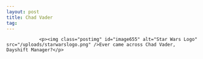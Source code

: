 ```yaml
---
layout: post
title: Chad Vader
tag: 
---
```



                <p><img class="postimg" id="image655" alt="Star Wars Logo" src="/uploads/starwarslogo.png" />Ever came across Chad Vader, Dayshift Manager?</p>
<div style="text-align: center"><object data="http://www.youtube.com/v/4wGR4-SeuJ0" style="width: 425px; height: 350px" type="application/x-shockwave-flash"><param value="http://www.youtube.com/v/4wGR4-SeuJ0" name="movie" /></object></div>
<div style="text-align: center"><object data="http://www.youtube.com/v/NPVlljVWqBg" style="width: 425px; height: 350px" type="application/x-shockwave-flash"><param value="http://www.youtube.com/v/NPVlljVWqBg" name="movie" /></object></div>
            
